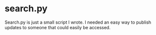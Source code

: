 # search.py
Search.py is just a small script I wrote. I needed an easy way to publish updates to someone that could easily be accessed.
